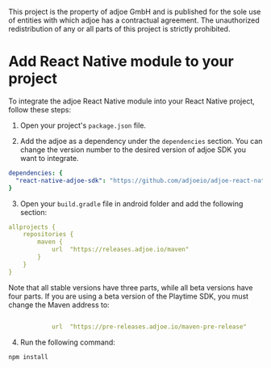 
This project is the property of adjoe GmbH and is published for the sole use of entities with which adjoe has a contractual agreement.
The unauthorized redistribution of any or all parts of this project is strictly prohibited.

# Add React Native module to your project

To integrate the adjoe React Native module into your React Native project, follow these steps:

1. Open your project's `package.json` file.

2. Add the adjoe as a dependency under the `dependencies` section. You can change the version number to the desired version of adjoe SDK you want to integrate.

```yaml
dependencies: {
  "react-native-adjoe-sdk": "https://github.com/adjoeio/adjoe-react-native-sdk#v3.0.0-beta.2"
}

```
3. Open your `build.gradle` file in android folder and add the following section:

```yaml
allprojects {
    repositories {
        maven {
            url  "https://releases.adjoe.io/maven"
        }
    }
}
```

Note that all stable versions have three parts, while all beta versions have four parts. If you are using a beta version of the Playtime SDK, you must change the Maven address to:

```yaml

            url  "https://pre-releases.adjoe.io/maven-pre-release"

```

4. Run the following command:
```
npm install
```